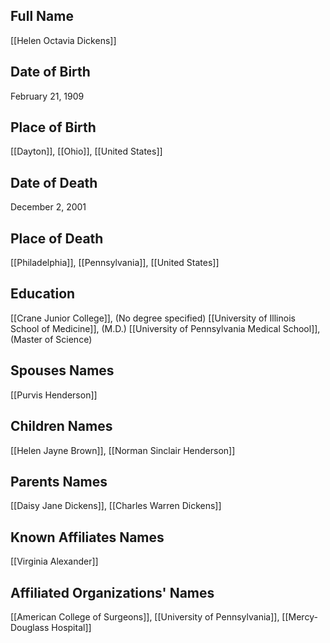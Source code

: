 ## Full Name
[[Helen Octavia Dickens]]

## Date of Birth
February 21, 1909

## Place of Birth
[[Dayton]], [[Ohio]], [[United States]]

## Date of Death
December 2, 2001

## Place of Death
[[Philadelphia]], [[Pennsylvania]], [[United States]]

## Education
[[Crane Junior College]], (No degree specified)
[[University of Illinois School of Medicine]], (M.D.)
[[University of Pennsylvania Medical School]], (Master of Science)

## Spouses Names
[[Purvis Henderson]]

## Children Names
[[Helen Jayne Brown]], [[Norman Sinclair Henderson]]

## Parents Names
[[Daisy Jane Dickens]], [[Charles Warren Dickens]]

## Known Affiliates Names
[[Virginia Alexander]]

## Affiliated Organizations' Names
[[American College of Surgeons]], 
[[University of Pennsylvania]], 
[[Mercy-Douglass Hospital]]